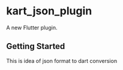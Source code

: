 # kart_json_plugin

A new Flutter plugin.

## Getting Started

This is idea of json format to dart conversion

